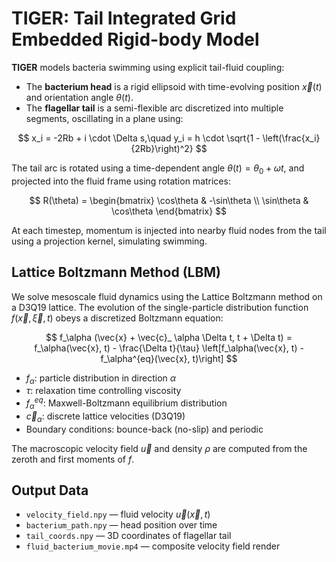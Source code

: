 # TIGER: Tail Integrated Grid Embedded Rigid-body Model

**TIGER** models bacteria swimming using explicit tail-fluid coupling:

- The **bacterium head** is a rigid ellipsoid with time-evolving position $\vec{x}(t)$ and orientation angle $\theta(t)$.
- The **flagellar tail** is a semi-flexible arc discretized into multiple segments, oscillating in a plane using:

$$
x_i = -2Rb + i \cdot \Delta s,\quad y_i = h \cdot \sqrt{1 - \left(\frac{x_i}{2Rb}\right)^2}
$$

The tail arc is rotated using a time-dependent angle $\theta(t) = \theta_0 + \omega t$, and projected into the fluid frame using rotation matrices:

$$
R(\theta) =
\begin{bmatrix}
\cos\theta & -\sin\theta \\
\sin\theta & \cos\theta
\end{bmatrix}
$$

At each timestep, momentum is injected into nearby fluid nodes from the tail using a projection kernel, simulating swimming.

## Lattice Boltzmann Method (LBM)

We solve mesoscale fluid dynamics using the Lattice Boltzmann method on a D3Q19 lattice. The evolution of the single-particle distribution function $f(\vec{x}, \vec{\xi}, t)$ obeys a discretized Boltzmann equation:

$$
f_\alpha (\vec{x} + \vec{c}_ \alpha \Delta t, t + \Delta t) = f_\alpha(\vec{x}, t) - \frac{\Delta t}{\tau} \left[f_\alpha(\vec{x}, t) - f_\alpha^{eq}(\vec{x}, t)\right]
$$


- $f_\alpha$: particle distribution in direction $\alpha$
- $\tau$: relaxation time controlling viscosity
- $f_\alpha^{eq}$: Maxwell-Boltzmann equilibrium distribution
- $\vec{c}_\alpha$: discrete lattice velocities (D3Q19)
- Boundary conditions: bounce-back (no-slip) and periodic

The macroscopic velocity field $\vec{u}$ and density $\rho$ are computed from the zeroth and first moments of $f$.

## Output Data

- `velocity_field.npy` — fluid velocity $\vec{u}(\vec{x}, t)$
- `bacterium_path.npy` — head position over time
- `tail_coords.npy` — 3D coordinates of flagellar tail
- `fluid_bacterium_movie.mp4` — composite velocity field render
